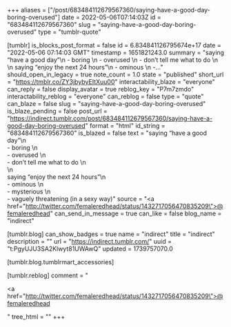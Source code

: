 +++
aliases = ["/post/683484112679567360/saying-have-a-good-day-boring-overused"]
date = 2022-05-06T07:14:03Z
id = "683484112679567360"
slug = "saying-have-a-good-day-boring-overused"
type = "tumblr-quote"

[tumblr]
is_blocks_post_format = false
id = 6.834841126795674e+17
date = "2022-05-06 07:14:03 GMT"
timestamp = 1651821243.0
summary = "saying “have a good day”\n - boring \n - overused \n - don’t tell me what to do \n \n saying “enjoy the next 24 hours”\n - ominous \n -..."
should_open_in_legacy = true
note_count = 1.0
state = "published"
short_url = "https://tmblr.co/ZY3jbybyEItXuu00"
interactability_blaze = "everyone"
can_reply = false
display_avatar = true
reblog_key = "P7m7zmdo"
interactability_reblog = "everyone"
can_reblog = false
type = "quote"
can_blaze = false
slug = "saying-have-a-good-day-boring-overused"
is_blaze_pending = false
post_url = "https://indirect.tumblr.com/post/683484112679567360/saying-have-a-good-day-boring-overused"
format = "html"
id_string = "683484112679567360"
is_blazed = false
text = "saying “have a good day”\n<br/>- boring \n<br/>- overused \n<br/>- don’t tell me what to do \n<br/>\n<br/>saying “enjoy the next 24 hours”\n<br/>- ominous \n<br/>- mysterious \n<br/>- vaguely threatening (in a sexy way)"
source = "<a href=\"http://twitter.com/femaleredhead/status/1432717056470835209\">@femaleredhead</a>"
can_send_in_message = true
can_like = false
blog_name = "indirect"

[tumblr.blog]
can_show_badges = true
name = "indirect"
title = "indirect"
description = ""
url = "https://indirect.tumblr.com/"
uuid = "t:PgyUJU3SA2Klwyt81UWAwQ"
updated = 1739757070.0

[tumblr.blog.tumblrmart_accessories]

[tumblr.reblog]
comment = "<p><a href=\"http://twitter.com/femaleredhead/status/1432717056470835209\">@femaleredhead</a></p>"
tree_html = ""
+++
